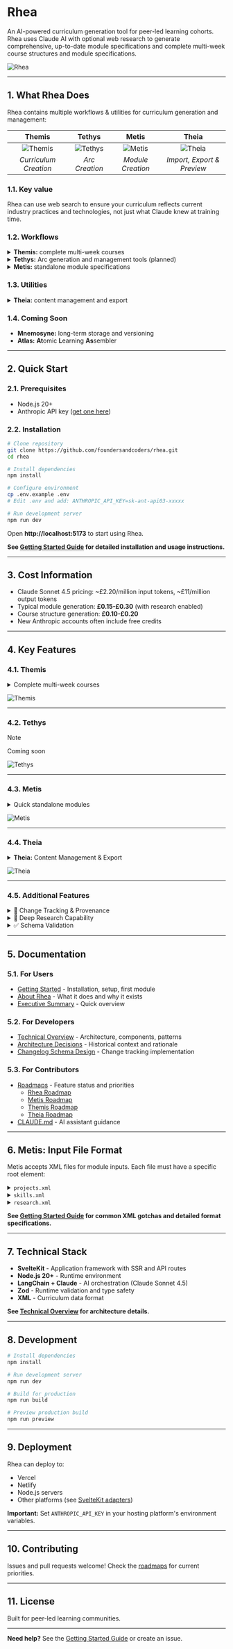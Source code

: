 # Rhea

An AI-powered curriculum generation tool for peer-led learning cohorts. Rhea uses Claude AI with optional web research to generate comprehensive, up-to-date module specifications and complete multi-week course structures and module specifications.

![Rhea](static/icon.png)

---

## 1. What Rhea Does

Rhea contains multiple workflows & utilities for curriculum generation and management:

**Themis**                        | **Tethys**                        | **Metis**                       | **Theia**
:--------------------------------:|:---------------------------------:|:-------------------------------:|:------------------------------:
![Themis](static/themis/icon.png) | ![Tethys](static/tethys/icon.png) | ![Metis](static/metis/icon.png) | ![Theia](static/theia/icon.png)  
*Curriculum Creation*             | *Arc Creation*                    | *Module Creation*               | *Import, Export & Preview*

### 1.1. Key value

Rhea can use web search to ensure your curriculum reflects current industry practices and technologies, not just what Claude knew at training time.

### 1.2. Workflows

<details><summary><strong>Themis:</strong> complete multi-week courses</summary>
  <div>
    <ul>
      <li>Thematic arcs organizing related modules</li>
      <li>Learning progression across modules</li>
      <li>Course-level narratives and structure</li>
      <li>Course-aware individual module generation</li>
      <li>Real-time generation progress tracking</li>
    </ul>
  </div>
</details>

<details><summary><strong>Tethys:</strong> Arc generation and management tools (planned)</summary>
  <div>
    <ul>
      <li>Standalone arc creation between course and module levels</li>
      <li>Arc-level learning progression design</li>
      <li>Thematic coherence across related modules</li>
    </ul>
  </div>
</details>

<details><summary><strong>Metis:</strong> standalone module specifications</summary>
  <div>
    <ul>
      <li>Learning objectives and module overview</li>
      <li>Detailed project briefs with examples and success criteria</li>
      <li>Research topics with guidance for learners</li>
      <li>Additional skills categorized by importance</li>
      <li>Project "twists" to add interesting challenges</li>
    </ul>
  </div>
</details>

### 1.3. Utilities

<details><summary><strong>Theia:</strong> content management and export</summary>
  <div>
    <ul>
      <li>Upload previously generated course JSON files</li>
      <li>Resume workflows from where you left off</li>
      <li>Export to Markdown, HTML, or JSON formats</li>
      <li>Configurable detail levels and section selection</li>
      <li>Round-trip capability: export → upload → continue</li>
    </ul>
  </div>
</details>

### 1.4. Coming Soon

- <strong>Mnemosyne:</strong> long-term storage and versioning
- <strong>Atlas:</strong> <strong>At</strong>omic <strong>L</strong>earning <strong>As</strong>sembler

---

## 2. Quick Start

### 2.1. Prerequisites

- Node.js 20+
- Anthropic API key ([get one here](https://console.anthropic.com/))

### 2.2. Installation

```bash
# Clone repository
git clone https://github.com/foundersandcoders/rhea.git
cd rhea

# Install dependencies
npm install

# Configure environment
cp .env.example .env
# Edit .env and add: ANTHROPIC_API_KEY=sk-ant-api03-xxxxx

# Run development server
npm run dev
```

Open **http://localhost:5173** to start using Rhea.

**See [Getting Started Guide](/docs/Getting-Started.md) for detailed installation and usage instructions.**

---

## 3. Cost Information

- Claude Sonnet 4.5 pricing: ~£2.20/million input tokens, ~£11/million output tokens
- Typical module generation: **£0.15-£0.30** (with research enabled)
- Course structure generation: **£0.10-£0.20**
- New Anthropic accounts often include free credits

---

## 4. Key Features

### 4.1. Themis

<details><summary>Complete multi-week courses</summary>
  <div>
    <ol>
      <li>Configure course identity and logistics</li>
      <li>Plan thematic arcs</li>
      <li>Organize modules within arcs</li>
      <li>AI generates detailed structure</li>
      <li>Review and refine structure</li>
      <li>Generate individual modules with course context</li>
      <li>Export complete course (Markdown, HTML, or JSON)</li>
    </ol>
  </div>
</details>

![Themis](static/themis/icon.png)

---

### 4.2. Tethys

> [!NOTE]
> Coming soon

![Tethys](static/tethys/icon.png)

---

### 4.3. Metis

<details><summary>Quick standalone modules</summary>
  <div>
    <ol>
      <li>Upload XML inputs (projects, skills, research)</li>
      <li>Provide structured context</li>
      <li>Generate with optional research</li>
      <li>Export preview or download XML specification</li>
    </ol>
  </div>
</details>

![Metis](static/metis/icon.png)

---

### 4.4. Theia

<details><summary><strong>Theia:</strong> Content Management & Export</summary>
  <div>
    <ul>
      <li>Upload &amp; Resume: Upload JSON course files to continue workflows in Themis</li>
      <li>Round-trip capability: Export → upload → continue working seamlessly</li>
      <li>Multiple formats: Markdown, HTML, JSON (PDF planned)</li>
      <li>Flexible detail levels: Minimal, summary, detailed, or complete</li>
      <li>Selective exports: Choose specific sections to export</li>
      <li>Course or module exports: Works with both Metis and Themis outputs</li>
      <li>Table of contents: Optional navigation for longer exports</li>
      <li>Drag-and-drop interface: Easy file upload with validation</li>
    </ul>

    <p>Export at any stage, then re-upload to continue work later. Upload existing course structures to review, refine, or generate additional modules.</p>
  </div>
</details>

![Theia](static/theia/icon.png)

---

### 4.5. Additional Features

<details><summary>📝 Change Tracking & Provenance</summary>
  <div>
    <p>Every generated module includes comprehensive change tracking to support the <strong>cascade pattern</strong> — where AI-generated modules are updated iteratively whilst maintaining human oversight:</p>

    <ul>
      <li><strong>Automatic Changelog</strong>: Documents what changed, why, and with what confidence level</li>
      <li><strong>Confidence Scoring</strong>: High/medium/low confidence flags help reviewers prioritize</li>
      <li><strong>Research Citations</strong>: Web research sources automatically cited</li>
      <li><strong>Provenance Tracking</strong>: Shows when generated, by which model, and flags sections needing review</li>
    </ul>

    <p>This enables curriculum councils to:</p>

    <ul>
      <li>Quickly identify what's been updated since last version</li>
      <li>Focus review time on low-confidence changes</li>
      <li>Understand rationale behind AI-proposed updates</li>
      <li>Track sections needing human review</li>
    </ul>

    <p>See <a href="/docs/dev/work-records/changelog-schema-design.md">Changelog Schema Design</a> for technical details.</p>
  </div>
</details>

<details><summary>🔬 Deep Research Capability</summary>
  <div>
    <p>Enable web search during generation to:</p>
    <ul>
      <li>Verify technologies/practices are current</li>
      <li>Update recommendations based on industry trends</li>
      <li>Search trusted domains: vendor docs, GitHub, Stack Overflow, academic sources</li>
      <li>Cite sources for transparency</li>
    </ul>

    <p><strong>This is the core value</strong> — without research, you're just reformatting existing content.</p>
  </div>
</details>

<details><summary>✅ Schema Validation</summary>
  <div>
    <p>All generated modules are automatically validated against requirements:</p>
    <ul>
      <li>Minimum 3 module objectives</li>
      <li>Minimum 5 primary research topics</li>
      <li>Minimum 2 project briefs with detailed criteria</li>
      <li>Automatic retry (up to 3 attempts) if validation fails</li>
    </ul>
  </div>
</details>

---

## 5. Documentation

### 5.1. For Users

- <a href="/docs/Getting-Started.md">Getting Started</a> - Installation, setup, first module
- <a href="/docs/About-Rhea.md">About Rhea</a> - What it does and why it exists
- <a href="/docs/Executive-Summary.md">Executive Summary</a> - Quick overview

### 5.2. For Developers

- <a href="/docs/dev/Technical-Overview.md">Technical Overview</a> - Architecture, components, patterns
- <a href="/docs/dev/Architecture-Decisions.md">Architecture Decisions</a> - Historical context and rationale
- <a href="/docs/dev/work-records/changelog-schema-design.md">Changelog Schema Design</a> - Change tracking implementation

### 5.3. For Contributors

- <a href="/docs/dev/roadmap/">Roadmaps</a> - Feature status and priorities
  - <a href="/docs/dev/roadmap/Rhea-MVP.md">Rhea Roadmap</a>
  - <a href="/docs/dev/roadmap/Metis-MVP.md">Metis Roadmap</a>
  - <a href="/docs/dev/roadmap/Themis-MVP.md">Themis Roadmap</a>
  - <a href="/docs/dev/roadmap/Theia-MVP.md">Theia Roadmap</a>
- <a href="/CLAUDE.md">CLAUDE.md</a> - AI assistant guidance

---

## 6. Metis: Input File Format

Metis accepts XML files for module inputs. Each file must have a specific root element:

<details><summary><code>projects.xml</code></summary>
  <div>
    <pre>
  &lt;Projects&gt;
    &lt;ProjectBriefs&gt;
      &lt;ProjectBrief&gt;
        &lt;Overview&gt;
          &lt;Name&gt;Project Name&lt;/Name&gt;
          &lt;Task&gt;What learners will build&lt;/Task&gt;
          &lt;Focus&gt;Key technologies and techniques&lt;/Focus&gt;
        &lt;/Overview&gt;
        &lt;Criteria&gt;Success criteria as bullet points&lt;/Criteria&gt;
        &lt;Skills&gt;
          &lt;Skill&gt;
            &lt;Name&gt;Skill Name&lt;/Name&gt;
            &lt;Details&gt;What learners will learn&lt;/Details&gt;
          &lt;/Skill&gt;
        &lt;/Skills&gt;
        &lt;Examples&gt;
          &lt;Example&gt;
            &lt;Name&gt;Example Name&lt;/Name&gt;
            &lt;Description&gt;Brief description&lt;/Description&gt;
          &lt;/Example&gt;
        &lt;/Examples&gt;
      &lt;/ProjectBrief&gt;
    &lt;/ProjectBriefs&gt;
  &lt;/Projects&gt;
    </pre>

    <p><strong>Minimal valid:</strong></p>
    <pre>&lt;Projects&gt;&lt;/Projects&gt;</pre>
  </div>
</details>

<details><summary><code>skills.xml</code></summary>
  <div>
    <pre>
  &lt;AdditionalSkills&gt;
    &lt;SkillsCategory&gt;
      &lt;Name&gt;Category Name&lt;/Name&gt;
      &lt;Skill&gt;
        &lt;SkillName&gt;Specific Skill&lt;/SkillName&gt;
        &lt;Importance&gt;Recommended / Stretch / Essential&lt;/Importance&gt;
        &lt;SkillDescription&gt;Brief description&lt;/SkillDescription&gt;
      &lt;/Skill&gt;
    &lt;/SkillsCategory&gt;
  &lt;/AdditionalSkills&gt;
    </pre>

    <p><strong>Minimal valid:</strong></p>
    <pre>&lt;Skills&gt;&lt;/Skills&gt;</pre>
    <p>or</p>
    <pre>&lt;AdditionalSkills&gt;&lt;/AdditionalSkills&gt;</pre>
  </div>
</details>

<details><summary><code>research.xml</code></summary>
  <div>
    <pre>
  &lt;ResearchTopics&gt;
    &lt;PrimaryTopics&gt;
      &lt;PrimaryTopic&gt;
        &lt;TopicName&gt;Topic Name&lt;/TopicName&gt;
        &lt;TopicDescription&gt;What to research and how to approach it&lt;/TopicDescription&gt;
      &lt;/PrimaryTopic&gt;
    &lt;/PrimaryTopics&gt;
  &lt;/ResearchTopics&gt;
    </pre>

    <p><strong>Minimal valid:</strong></p>
    <pre>&lt;ResearchTopics&gt;&lt;/ResearchTopics&gt;</pre>
  </div>
</details>

**See [Getting Started Guide](/docs/Getting-Started.md) for common XML gotchas and detailed format specifications.**

---

## 7. Technical Stack

- <strong>SvelteKit</strong> - Application framework with SSR and API routes
- <strong>Node.js 20+</strong> - Runtime environment
- <strong>LangChain + Claude</strong> - AI orchestration (Claude Sonnet 4.5)
- <strong>Zod</strong> - Runtime validation and type safety
- <strong>XML</strong> - Curriculum data format

**See [Technical Overview](/docs/dev/Technical-Overview.md) for architecture details.**

---

## 8. Development

```bash
# Install dependencies
npm install

# Run development server
npm run dev

# Build for production
npm run build

# Preview production build
npm run preview
```

---

## 9. Deployment

Rhea can deploy to:
- Vercel
- Netlify
- Node.js servers
- Other platforms (see <a href="https://kit.svelte.dev/docs/adapters">SvelteKit adapters</a>)

**Important:** Set `ANTHROPIC_API_KEY` in your hosting platform's environment variables.

---

## 10. Contributing

Issues and pull requests welcome! Check the <a href="/docs/dev/roadmaps/">roadmaps</a> for current priorities.

---

## 11. License

Built for peer-led learning communities.

---

**Need help?** See the <a href="/docs/Getting-Started.md">Getting Started Guide</a> or create an issue.
